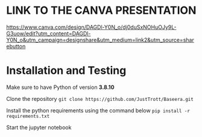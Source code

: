 # LINK TO THE CANVA PRESENTATION

https://www.canva.com/design/DAGDl-Y0N_o/dj0duSxNOHuOJy9L-G3uow/edit?utm_content=DAGDl-Y0N_o&utm_campaign=designshare&utm_medium=link2&utm_source=sharebutton

# Installation and Testing

Make sure to have Python of version __3.8.10__

Clone the repository
`git clone https://github.com/JustTrott/Baseera.git`

Install the python requirements using the command below
`pip install -r requirements.txt`

Start the jupyter notebook
